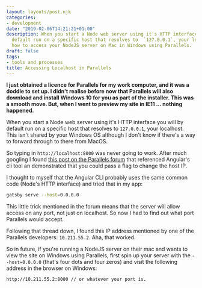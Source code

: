 ```yaml
---
layout: layouts/post.njk
categories:
- development
date: "2019-02-06T14:21:21+01:00"
description: When you start a Node web server using it's HTTP interface you will by
  default run on a specific host that resolves to  `127.0.0.1`, your localhost. Here's
  how to access your NodeJS server on Mac in Windows using Parallels.
draft: false
tags:
- tools and processes
title: Accessing Localhost in Parallels
---
```

**I just obtained a licence for Parallels for my work computer, and it was a doddle to set up. I didn't realise before now that Parallels will also download and install Windows 10 for you as part of the installer. This was a smooth move. But, when I went to preview my site in IE11 ... nothing happened.**

When you start a Node web server using it's HTTP interface you will by default run on a specific host that resolves to  `127.0.0.1`, your localhost. This isn't shared by your Windows OS although I don't know if there's a way to forward through to there from MacOS.

So typing in `http://localhost:8000` was never going to work. After much googling I found [this post on the Parallels forum](https://forum.parallels.com/threads/accessing-localhost.258362/) that referenced Angular's cli tool an demonstrated that you could pass a flag to change the host IP.

I thought to myself that the Angular CLI probably uses the same common code (Node's HTTP interface) and tried that in my app:

```bash
gatsby serve --host=0.0.0.0
```

This little trick mentioned in the forum means that the server will allow access on any port, not just on localhost. So now I had to find out what port Parallels would accept.

Following that thread down, I found this IP address mentioned by one of the Parallels developers: `10.211.55.2`. Aha, that worked.

So in future, if you're running a NodeJS server on their mac and wants to view the site on Windows using Parallels, first spin up your server with the `--host=0.0.0.0` (that's four dots and four zeros) and visit the following address in the browser on Windows:

```bash
http://10.211.55.2:8000 // or whatever your port is.
```
